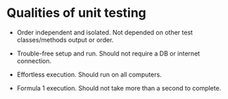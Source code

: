 # Qualities of unit testing

- Order independent and isolated. 
  Not depended on other test classes/methods output or order.

- Trouble-free setup and run.
  Should not require a DB or internet connection.

- Effortless execution.
  Should run on all computers.

- Formula 1 execution.
  Should not take more than a second to complete.
